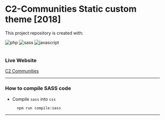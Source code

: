 # C2-Communities Static custom theme [2018]

This project repository is created with:

<div>
  <img src="https://img.shields.io/badge/-PHP-black?style=for-the-badge&logoColor=white&logo=php&color=777bb4" alt="php" />
  <img src="https://img.shields.io/badge/-SASS-black?style=for-the-badge&logoColor=white&logo=sass&color=cc6699" alt="sass" />
  <img src="https://img.shields.io/badge/-Javascript-black?style=for-the-badge&logoColor=black&logo=javascript&color=f7df1e" alt="javascript" />
</div>
<br />

### Live Website

[C2 Communities](https://www.c2communities.com)

---

### How to compile SASS code

- Compile `sass` into `css`

  ```
    npm run compile:sass
  ```

---

<!-- ### Preview

[View Design](https://raw.githubusercontent.com/edantal/Project-c2Communities--Static-Theme/master/preview.jpg)

-->
